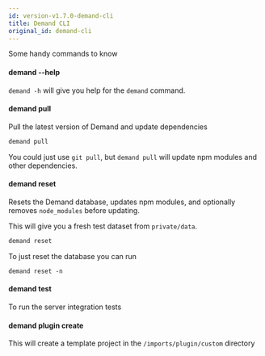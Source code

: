 ```yaml
---
id: version-v1.7.0-demand-cli
title: Demand CLI
original_id: demand-cli
---
```

    
Some handy commands to know

#### demand --help

`demand -h` will give you help for the `demand` command.

#### demand pull

Pull the latest version of Demand and update dependencies

```sh
demand pull
```

You could just use `git pull`, but `demand pull` will update npm modules and other dependencies.

#### demand reset

Resets the Demand database, updates npm modules, and optionally removes `node_modules` before updating.

This will give you a fresh test dataset from `private/data`.

```sh
demand reset
```

To just reset the database you can run

```bsh
demand reset -n
```

#### demand test

To run the server integration tests

#### demand plugin create <your-plugin-name>

This will create a template project in the `/imports/plugin/custom` directory

